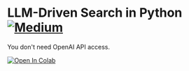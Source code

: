 # LLM-Driven Search in Python [![Medium](https://img.shields.io/badge/Medium-12100E?style=for-the-badge&logo=medium&logoColor=white)](https://medium.com/@aweirdscratcher/llm-driven-search-in-python-c10a9bf8560c)

You don't need OpenAI API access.

[![Open In Colab](https://colab.research.google.com/assets/colab-badge.svg)](https://colab.research.google.com/github/AWeirdScratcher/large/blob/main/llm-driven-search/Medium_LLM_Driven_Search.ipynb)
